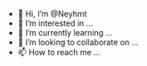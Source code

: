- 👋 Hi, I’m @Neyhmt
- 👀 I’m interested in ...
- 🌱 I’m currently learning ...
- 💞️ I’m looking to collaborate on ...
- 📫 How to reach me ...

<!---
Neyhmt/Neyhmt is a ✨ special ✨ repository because its `README.md` (this file) appears on your GitHub profile.
You can click the Preview link to take a look at your changes.
--->
